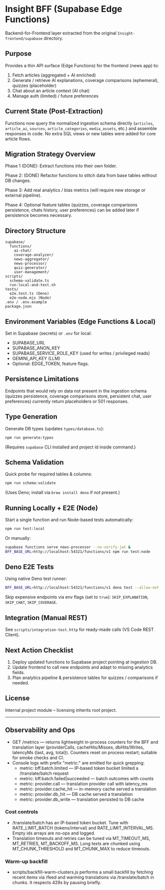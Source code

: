# Insight BFF (Supabase Edge Functions)

Backend-for-Frontend layer extracted from the original `Insight-frontend/supabase` directory.

## Purpose

Provides a thin API surface (Edge Functions) for the frontend (news app) to:

1. Fetch articles (aggregated + AI enriched)
2. Generate / retrieve AI explanations, coverage comparisons (ephemeral), quizzes (placeholder)
3. Chat about an article context (AI chat)
4. Manage auth (limited) / future preferences

## Current State (Post-Extraction)

Functions now query the normalized ingestion schema directly (`articles`, `article_ai`, `sources`, `article_categories`, `media_assets`, etc.) and assemble responses in code. No extra SQL views or new tables were added for core article flows.

## Migration Strategy Overview

Phase 1 (DONE): Extract functions into their own folder.

Phase 2: (DONE) Refactor functions to stitch data from base tables without DB changes.

Phase 3: Add real analytics / bias metrics (will require new storage or external pipeline).

Phase 4: Optional feature tables (quizzes, coverage comparisons persistence, chats history, user preferences) can be added later if persistence becomes necessary.

## Directory Structure

```
supabase/
  functions/
    ai-chat/
    coverage-analyzer/
    news-aggregator/
    news-processor/
    quiz-generator/
    user-management/
scripts/
  schema-validate.ts
  run-local-and-test.sh
tests/
  e2e.test.ts (Deno)
  e2e-node.mjs (Node)
.env / .env.example
package.json
```

## Environment Variables (Edge Functions & Local)

Set in Supabase (secrets) or `.env` for local:

- SUPABASE_URL
- SUPABASE_ANON_KEY
- SUPABASE_SERVICE_ROLE_KEY (used for writes / privileged reads)
- GEMINI_API_KEY (LLM)
- Optional: EDGE_TOKEN, feature flags.

## Persistence Limitations

Endpoints that would rely on data not present in the ingestion schema (quizzes persistence, coverage comparisons store, persistent chat, user preferences) currently return placeholders or 501 responses.

## Type Generation

Generate DB types (updates `types/database.ts`):

```bash
npm run generate:types
```

(Requires `supabase` CLI installed and project id inside command.)

## Schema Validation

Quick probe for required tables & columns:

```bash
npm run schema:validate
```

(Uses Deno; install via `brew install deno` if not present.)

## Running Locally + E2E (Node)

Start a single function and run Node-based tests automatically:

```bash
npm run test:local
```

Or manually:

```bash
supabase functions serve news-processor --no-verify-jwt &
BFF_BASE_URL=http://localhost:54321/functions/v1 npm run test:node
```

## Deno E2E Tests

Using native Deno test runner:

```bash
BFF_BASE_URL=http://localhost:54321/functions/v1 deno test --allow-net --allow-env tests/e2e.test.ts
```

Skip expensive endpoints via env flags (set to `true`): `SKIP_EXPLANATION`, `SKIP_CHAT`, `SKIP_COVERAGE`.

## Integration (Manual REST)

See `scripts/integration-test.http` for ready-made calls (VS Code REST Client).

## Next Action Checklist

1. Deploy updated functions to Supabase project pointing at ingestion DB.
2. Update frontend to call new endpoints and adapt to missing analytics fields.
3. Plan analytics pipeline & persistence tables for quizzes / comparisons if needed.

## License

Internal project module – licensing inherits root project.

---

## Observability and Ops

- GET /metrics — returns lightweight in-process counters for the BFF and translation layer (providerCalls, cacheHits/Misses, dbHits/Writes, latencyMs {last, avg, total}). Counters reset on process restart; suitable for smoke checks and CI.
- Console logs with prefix "metric:" are emitted for quick grepping:
  - metric: bff.batch.limited — IP-based token bucket limited a /translate/batch request
  - metric: bff.batch.failed|succeeded — batch outcomes with counts
  - metric: provider.call — translation provider call with latency_ms
  - metric: provider.cache_hit — in-memory cache served a translation
  - metric: provider.db_hit — DB cache served a translation
  - metric: provider.db_write — translation persisted to DB cache

### Cost controls

- /translate/batch has an IP-based token bucket. Tune with RATE_LIMIT_BATCH (tokens/interval) and RATE_LIMIT_INTERVAL_MS. Empty ids arrays are no-ops and logged.
- Translation timeouts and retries can be tuned via MT_TIMEOUT_MS, MT_RETRIES, MT_BACKOFF_MS. Long texts are chunked using MT_CHUNK_THRESHOLD and MT_CHUNK_MAX to reduce timeouts.

### Warm-up backfill

- scripts/backfill-warm-clusters.js performs a small backfill by fetching recent items via /feed and warming translations via /translate/batch in chunks. It respects 429s by pausing briefly.
